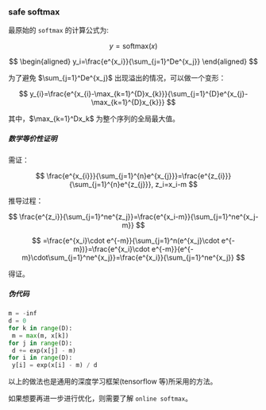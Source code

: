 ### safe softmax

最原始的 `softmax` 的计算公式为:

$$
y=\mathrm{softmax}(x)
$$

$$
\begin{aligned}
y_i=\frac{e^{x_i}}{\sum_{j=1}^De^{x_j}}
\end{aligned}
$$

为了避免 $\sum_{j=1}^De^{x_j}$ 出现溢出的情况，可以做一个变形：

$$
y_{i}=\frac{e^{x_{i}-\max_{k=1}^{D}x_{k}}}{\sum_{j=1}^{D}e^{x_{j}-\max_{k=1}^{D}x_{k}}}
$$

其中，$\max_{k=1}^Dx_k$ 为整个序列的全局最大值。

##### 数学等价性证明

需证：

$$
\frac{e^{x_{i}}}{\sum_{j=1}^{n}e^{x_{j}}}=\frac{e^{z_{i}}}{\sum_{j=1}^{n}e^{z_{j}}}, z_i=x_i-m
$$

推导过程：

$$
\frac{e^{z_i}}{\sum_{j=1}^ne^{z_j}}=\frac{e^{x_i-m}}{\sum_{j=1}^ne^{x_j-m}}
$$

$$
=\frac{e^{x_i}\cdot e^{-m}}{\sum_{j=1}^n(e^{x_j}\cdot e^{-m})}=\frac{e^{x_i}\cdot e^{-m}}{e^{-m}\cdot\sum_{j=1}^ne^{x_j}}=\frac{e^{x_i}}{\sum_{j=1}^ne^{x_j}}
$$

得证。

##### 伪代码

```python
m = -inf
d = 0
for k in range(D):
 m = max(m, x[k])
for j in range(D):
 d += exp(x[j] - m)
for i in range(D):
 y[i] = exp(x[i] - m) / d
```

以上的做法也是通用的深度学习框架(tensorflow 等)所采用的方法。

如果想要再进一步进行优化，则需要了解 `online softmax`。
